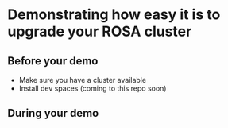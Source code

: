 # Demonstrating how easy it is to upgrade your ROSA cluster

## Before your demo
- Make sure you have a cluster available
- Install dev spaces (coming to this repo soon)

## During your demo
